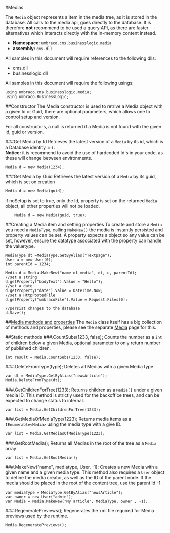 #Medias

The `Media` object represents a item in the media tree, as it is stored in the database. All calls to the media api, goes directly to the database. It is therefore **not** recommend to be used a query API, as there are faster alternatives which interacts directly with the in-memory content instead.

 * **Namespace:** `umbraco.cms.businesslogic.media` 
 * **assembly:** `cms.dll`


All samples in this document will require references to the following dlls:

* cms.dll
* businesslogic.dll

All samples in this document will require the following usings:
    
    using umbraco.cms.businesslogic.media;
    using umbraco.BusinessLogic;

##Constructor
The Media constructor is used to retrive a Media object with a given Id or Guid, there are optional parameters, which allows one to control setup and version.

For all constructors, a null is returned if a Media is not found with the given id, guid or version.

###Get Media by Id
Retrieves the latest version of a `Media` by its id, which is a Database identity `int`.  
**Notice:** it is recommend to avoid the use of hardcoded Id's in your code, as these will change between environments.

    Media d = new Media(1234); 

###Get Media by Guid
Retrieves the latest version of a `Media` by its guid, which is set on creation 

    Media d = new Media(guid); 

if noSetup is set to true, only the Id, property is set on the returned `Media` object, all other properties will not be loaded.
    
        Media d = new Media(guid, true); 

##Creating a Media item and setting properties
To create and store a `Media` you need a `MediaType`, calling `MakeNew()` the media is instantly persisted and property values can be set. A property expects a object so any value can be set, however, ensure the datatype associated with the property can handle the valuetype.
	
	MediaType dt =MediaType.GetByAlias("Textpage");
	User u = new User(0);
	int parentId = 1234;
	
	Media d = Media.MakeNew("name of media", dt, u, parentId); 
	//set a string
	d.getProperty("bodyText").Value = "Hello");
	//set a date
	d.getProperty("date").Value = DateTime.Now;
	//set a HttpPostedFile 
	d.getProperty("umbracoFile").Value = Request.Files[0];
	
	//persist changes to the database
	d.Save();
	

##[Media methods and properties](media.md) 
The `Media` class itself has a big collection of methods and properties, please see the separate [Media](media.md) page for this.


##Static methods
###.CountSubs(1233, false);
Counts the number as a `int` of children below a given Media, optional parameter to only return number of published children.

    int result = Media.CountSubs(1233, false);

###.DeleteFromType(type);
Deletes all Medias with a given Media type

    var dt = MediaType.GetByAlias("newsArticle");
    Media.DeleteFromType(dt);

###.GetChildrenForTree(1233);
Returns children as a `Media[]` under a given media ID. This method is strictly used for the backoffice trees, and can be expected to change status to internal.

    var list = Media.GetChildrenForTree(1233);

###.GetMediaOfMediaType(1223);
Returns media items as a `IEnumerable<Media>` using the media type with a give ID. 
    
    var list = Media.GetMediasOfMediaType(1223);

###.GetRootMedia();
Returns all Medias in the root of the tree as a `Media` array

    var list = Media.GetRootMedia();

    
###.MakeNew("name", mediatype, User, -1);
Creates a new Media with a given name and a given media type. This method also requires a `User` object to define the media creator, as well as the ID of the parent node. If the media should be placed in the root of the content tree, use the parent Id -1.

    var mediaType = MediaType.GetByAlias("newsArticle");
    var owner = new User("admin");
    var Media = Media.MakeNew("My article", MediaType, owner , -1); 

###.RegeneratePreviews();
Regenerates the xml file required for Media previews used by the runtime. 

    Media.RegeneratePreviews();
